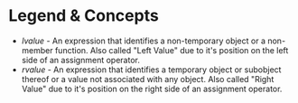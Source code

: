 # Legend & Concepts

- _lvalue_ - An expression that identifies a non-temporary object or a non-member function. Also called "Left Value" due to it's position on the left side of an assignment operator.
- _rvalue_ - An expression that identifies a temporary object or subobject thereof or a value not associated with any object. Also called "Right Value" due to it's position on the right side of an assignment operator.
